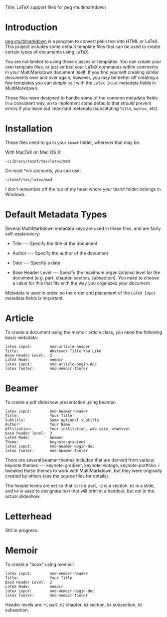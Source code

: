 Title:	LaTeX support files for peg-multimarkdown  


# Introduction #

[peg-multimarkdown] is a program to convert plain text into HTML or LaTeX.
This project includes some default template files that can be used to create
certain types of documents using LaTeX.

You are not limited to using these classes or templates. You can create your
own template files, or just embed your LaTeX commands within comments in your
MultiMarkdown document itself. If you find yourself creating similar documents
over and over again, however, you may be better off creating a few templates
you can simply call with the `LaTeX Input` metadata fields in MultiMarkdown.

These files were designed to handle some of the common metadata fields in a
consistent way, an to implement some defaults that *should* prevent errors if
you leave out important metadata (substituting `Title`, `Author`, etc).

[peg-multimarkdown]: https://github.com/fletcher/peg-multimarkdown


# Installation #

These files need to go in your `texmf` folder, wherever that may be.

With MacTeX on Mac OS X:

	~/Library/texmf/tex/latex/mmd

On most *nix accounts, you can use:

	~/texmf/tex/latex/mmd

I don't remember off the top of my head where your texmf folder belongs in
Windows.


# Default Metadata Types #

Several MultiMarkdown metadata keys are used in these files, and are fairly
self-explanatory:

* Title				--- Specify the title of the document

* Author			--- Specify the author of the document

* Date				--- Specify a date

* Base Header Level --- Specify the maximum organizational level for the
  document (e.g. part, chapter, section, subsection). You need to choose a
  value for this that fits with the way you organized your document.

Metadata is used in order, so the order and placement of the `LaTeX Input`
metadata fields is important.


# Article #

To create a document using the memoir article class, you need the following
basic metadata:


	latex input:		mmd-article-header
	Title:				Whatever Title You Like 
	Base Header Level:	2  
	LaTeX Mode:			memoir  
	latex input:		mmd-article-begin-doc
	latex footer:		mmd-memoir-footer


# Beamer #

To create a pdf slideshow presentation using beamer:

	latex input:		mmd-beamer-header  
	Title:				Your Title  
	Subtitle:			Some optional subtitle 
	Author:				Your Name  
	Affiliation:		Your institution, web site, whatever
	base header level:	3
	LaTeX Mode:			beamer  
	Theme:				keynote-gradient  
	latex input:		mmd-beamer-begin-doc  
	latex footer:		mmd-beamer-footer  

There are several beamer themes included that are derived from various keynote
themes --- keynote-gradient, keynote-vintage, keynote-portfolio. I tweaked
these themes to work with MultiMarkdown, but they were originally created by
others (see the source files for details).

The header levels are set so that `h1` is a part, `h2` is a section, `h3` is a
slide, and `h4` is used to designate text that will print in a handout, but
not in the actual slideshow.


# Letterhead #

Still in progress.


# Memoir #

To create a "book" using memoir:

	latex input:		mmd-memoir-header
	Title:				Your Title
	Base Header Level:	2
	LaTeX Mode:			memoir  
	latex input:		mmd-memoir-begin-doc
	latex footer:		mmd-memoir-footer

Header levels are: `h1` part, `h2` chapter, `h3` section, `h4` subsection,
`h5` subsection.
